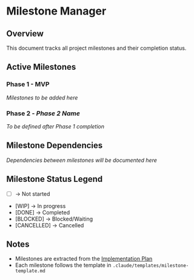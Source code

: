 # Milestone Manager

## Overview
This document tracks all project milestones and their completion status.

## Active Milestones

### Phase 1 - MVP
_Milestones to be added here_

### Phase 2 - _Phase 2 Name_
_To be defined after Phase 1 completion_

## Milestone Dependencies
_Dependencies between milestones will be documented here_

## Milestone Status Legend
- [ ] -> Not started
- [WIP] -> In progress
- [DONE] -> Completed
- [BLOCKED] -> Blocked/Waiting
- [CANCELLED] -> Cancelled

## Notes
- Milestones are extracted from the [Implementation Plan](IMPLEMENTATION_PLAN.md)
- Each milestone follows the template in `.claude/templates/milestone-template.md`